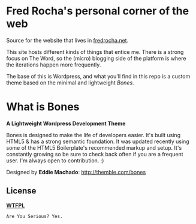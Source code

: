 
# Fred Rocha's personal corner of the web

Source for the website that lives in [fredrocha.net](http://fredrocha.net).

This site hosts different kinds of things that entice me. There is a strong focus on The Word, so the (micro) blogging side of the platform is where the iterations happen more frequently.

The base of this is Wordpress, and what you'll find in this repo is a custom theme based on the minimal and lightweight *Bones*.

# What is Bones
__A Lightweight Wordpress Development Theme__

Bones is designed to make the life of developers easier. It's built
using HTML5 & has a strong semantic foundation. It was updated recently
using some of the HTML5 Boilerplate's recommended markup and setup.
It's constantly growing so be sure to check back often if you are a
frequent user. I'm always open to contribution. :)

Designed by **Eddie Machado**: http://themble.com/bones


## License
__[WTFPL](http://sam.zoy.org/wtfpl/)__

	Are You Serious? Yes.
